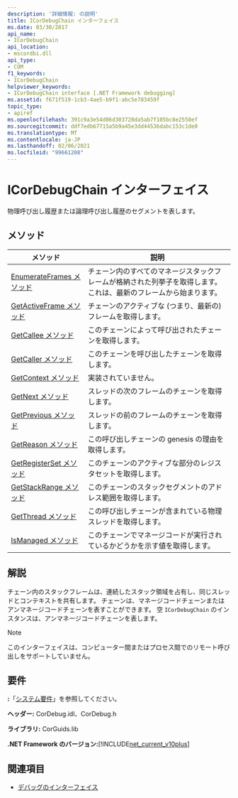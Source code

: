 ```yaml
---
description: '詳細情報: の説明'
title: ICorDebugChain インターフェイス
ms.date: 03/30/2017
api_name:
- ICorDebugChain
api_location:
- mscordbi.dll
api_type:
- COM
f1_keywords:
- ICorDebugChain
helpviewer_keywords:
- ICorDebugChain interface [.NET Framework debugging]
ms.assetid: f671f519-1cb3-4ae5-b9f1-abc5e783459f
topic_type:
- apiref
ms.openlocfilehash: 391c9a3e54d06d303728da5ab7f105bc8e2558ef
ms.sourcegitcommit: ddf7edb67715a5b9a45e3dd44536dabc153c1de0
ms.translationtype: MT
ms.contentlocale: ja-JP
ms.lasthandoff: 02/06/2021
ms.locfileid: "99661208"
---
```

# <a name="icordebugchain-interface"></a>ICorDebugChain インターフェイス

物理呼び出し履歴または論理呼び出し履歴のセグメントを表します。  
  
## <a name="methods"></a>メソッド  
  
|メソッド|説明|  
|------------|-----------------|  
|[EnumerateFrames メソッド](icordebugchain-enumerateframes-method.md)|チェーン内のすべてのマネージスタックフレームが格納された列挙子を取得します。これは、最新のフレームから始まります。|  
|[GetActiveFrame メソッド](icordebugchain-getactiveframe-method.md)|チェーンのアクティブな (つまり、最新の) フレームを取得します。|  
|[GetCallee メソッド](icordebugchain-getcallee-method.md)|このチェーンによって呼び出されたチェーンを取得します。|  
|[GetCaller メソッド](icordebugchain-getcaller-method.md)|このチェーンを呼び出したチェーンを取得します。|  
|[GetContext メソッド](icordebugchain-getcontext-method.md)|実装されていません。|  
|[GetNext メソッド](icordebugchain-getnext-method.md)|スレッドの次のフレームのチェーンを取得します。|  
|[GetPrevious メソッド](icordebugchain-getprevious-method.md)|スレッドの前のフレームのチェーンを取得します。|  
|[GetReason メソッド](icordebugchain-getreason-method.md)|この呼び出しチェーンの genesis の理由を取得します。|  
|[GetRegisterSet メソッド](icordebugchain-getregisterset-method.md)|このチェーンのアクティブな部分のレジスタセットを取得します。|  
|[GetStackRange メソッド](icordebugchain-getstackrange-method.md)|このチェーンのスタックセグメントのアドレス範囲を取得します。|  
|[GetThread メソッド](icordebugchain-getthread-method.md)|この呼び出しチェーンが含まれている物理スレッドを取得します。|  
|[IsManaged メソッド](icordebugchain-ismanaged-method.md)|このチェーンでマネージコードが実行されているかどうかを示す値を取得します。|  
  
## <a name="remarks"></a>解説  

 チェーン内のスタックフレームは、連続したスタック領域を占有し、同じスレッドとコンテキストを共有します。 チェーンは、マネージコードチェーンまたはアンマネージコードチェーンを表すことができます。 空 `ICorDebugChain` のインスタンスは、アンマネージコードチェーンを表します。  
  
> [!NOTE]
> このインターフェイスは、コンピューター間またはプロセス間でのリモート呼び出しをサポートしていません。  
  
## <a name="requirements"></a>要件  

 **:**「[システム要件](../../get-started/system-requirements.md)」を参照してください。  
  
 **ヘッダー:** CorDebug.idl、CorDebug.h  
  
 **ライブラリ:** CorGuids.lib  
  
 **.NET Framework のバージョン:**[!INCLUDE[net_current_v10plus](../../../../includes/net-current-v10plus-md.md)]  
  
## <a name="see-also"></a>関連項目

- [デバッグのインターフェイス](debugging-interfaces.md)
